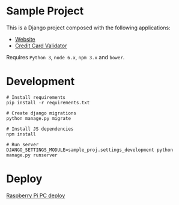 # Sample Project

This is a Django project composed with the following applications:

* [Website](app/website/readme.md)
* [Credit Card Validator](app/credit_card/readme.md)

Requires `Python 3`, `node 6.x`, `npm 3.x` and `bower`.

# Development

```
# Install requirements
pip install -r requirements.txt

# Create django migrations
python manage.py migrate

# Install JS dependencies
npm install

# Run server
DJANGO_SETTINGS_MODULE=sample_proj.settings_development python manage.py runserver
```

# Deploy

[Raspberry Pi PC deploy](dev/readme.md)
